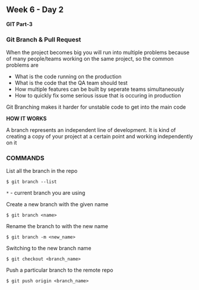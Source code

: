 ## Week 6 - Day 2 

**GIT Part-3**

### Git Branch & Pull Request

When the project becomes big you will run into multiple problems because of many people/teams working on the same project, so the common problems are

- What is the code running on the production 
- What is the code that the QA team should test
- How multiple features can be built by seperate teams simultaneously
- How to quickly fix some serious issue that is occuring in production

Git Branching makes it harder for unstable code to get into the main code



**HOW IT WORKS**

A branch represents an independent line of development. It is kind of creating a copy of your project at a certain point and working independently on it



### COMMANDS



List all the branch in the repo 

```shell
$ git branch --list
```

`*`  - current branch you are using



Create a new branch with the given name

```shell
$ git branch <name>
```



Rename the branch to with the new name

```shell
$ git branch -m <new_name>
```



Switching to the new branch name

```shell
$ git checkout <branch_name>
```



Push a particular branch to the remote repo

```shell
$ git push origin <branch_name>
```
